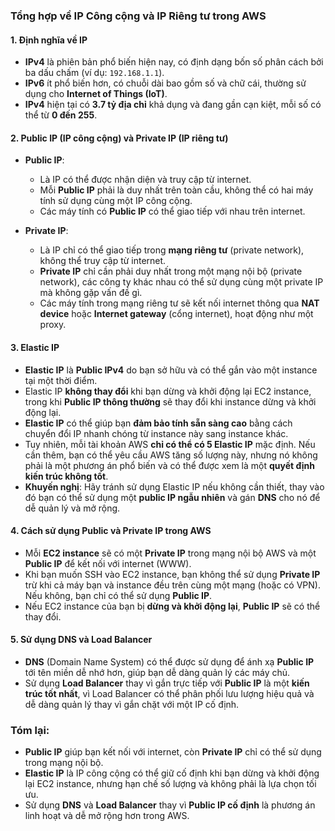 ### Tổng hợp về **IP Công cộng và IP Riêng tư** trong AWS

#### 1. **Định nghĩa về IP**

* **IPv4** là phiên bản phổ biến hiện nay, có định dạng bốn số phân cách bởi ba dấu chấm (ví dụ: `192.168.1.1`).
* **IPv6** ít phổ biến hơn, có chuỗi dài bao gồm số và chữ cái, thường sử dụng cho **Internet of Things (IoT)**.
* **IPv4** hiện tại có **3.7 tỷ địa chỉ** khả dụng và đang gần cạn kiệt, mỗi số có thể từ **0 đến 255**.

#### 2. **Public IP (IP công cộng) và Private IP (IP riêng tư)**

* **Public IP**:

  * Là IP có thể được nhận diện và truy cập từ internet.
  * Mỗi **Public IP** phải là duy nhất trên toàn cầu, không thể có hai máy tính sử dụng cùng một IP công cộng.
  * Các máy tính có **Public IP** có thể giao tiếp với nhau trên internet.
* **Private IP**:

  * Là IP chỉ có thể giao tiếp trong **mạng riêng tư** (private network), không thể truy cập từ internet.
  * **Private IP** chỉ cần phải duy nhất trong một mạng nội bộ (private network), các công ty khác nhau có thể sử dụng cùng một private IP mà không gặp vấn đề gì.
  * Các máy tính trong mạng riêng tư sẽ kết nối internet thông qua **NAT device** hoặc **Internet gateway** (cổng internet), hoạt động như một proxy.

#### 3. **Elastic IP**

* **Elastic IP** là **Public IPv4** do bạn sở hữu và có thể gắn vào một instance tại một thời điểm.
* Elastic IP **không thay đổi** khi bạn dừng và khởi động lại EC2 instance, trong khi **Public IP thông thường** sẽ thay đổi khi instance dừng và khởi động lại.
* **Elastic IP** có thể giúp bạn **đảm bảo tính sẵn sàng cao** bằng cách chuyển đổi IP nhanh chóng từ instance này sang instance khác.
* Tuy nhiên, mỗi tài khoản AWS **chỉ có thể có 5 Elastic IP** mặc định. Nếu cần thêm, bạn có thể yêu cầu AWS tăng số lượng này, nhưng nó không phải là một phương án phổ biến và có thể được xem là một **quyết định kiến trúc không tốt**.
* **Khuyến nghị**: Hãy tránh sử dụng Elastic IP nếu không cần thiết, thay vào đó bạn có thể sử dụng một **public IP ngẫu nhiên** và gán **DNS** cho nó để dễ quản lý và mở rộng.

#### 4. **Cách sử dụng Public và Private IP trong AWS**

* Mỗi **EC2 instance** sẽ có một **Private IP** trong mạng nội bộ AWS và một **Public IP** để kết nối với internet (WWW).
* Khi bạn muốn SSH vào EC2 instance, bạn không thể sử dụng **Private IP** trừ khi cả máy bạn và instance đều trên cùng một mạng (hoặc có VPN). Nếu không, bạn chỉ có thể sử dụng **Public IP**.
* Nếu EC2 instance của bạn bị **dừng và khởi động lại**, **Public IP** sẽ có thể thay đổi.

#### 5. **Sử dụng DNS và Load Balancer**

* **DNS** (Domain Name System) có thể được sử dụng để ánh xạ **Public IP** tới tên miền dễ nhớ hơn, giúp bạn dễ dàng quản lý các máy chủ.
* Sử dụng **Load Balancer** thay vì gắn trực tiếp với **Public IP** là một **kiến trúc tốt nhất**, vì Load Balancer có thể phân phối lưu lượng hiệu quả và dễ dàng quản lý thay vì gắn chặt với một IP cố định.

### Tóm lại:

* **Public IP** giúp bạn kết nối với internet, còn **Private IP** chỉ có thể sử dụng trong mạng nội bộ.
* **Elastic IP** là IP công cộng có thể giữ cố định khi bạn dừng và khởi động lại EC2 instance, nhưng hạn chế số lượng và không phải là lựa chọn tối ưu.
* Sử dụng **DNS** và **Load Balancer** thay vì **Public IP cố định** là phương án linh hoạt và dễ mở rộng hơn trong AWS.
